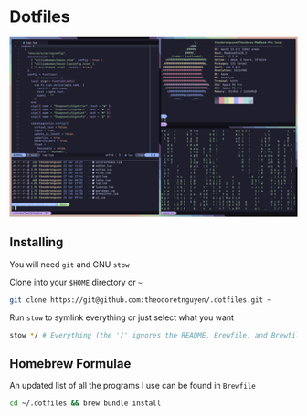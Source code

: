# Dotfiles

![dotfiles image](./dotfiles.png)

## Installing

You will need `git` and GNU `stow`

Clone into your `$HOME` directory or `~`

```zsh
git clone https://git@github.com:theodoretnguyen/.dotfiles.git ~
```

Run `stow` to symlink everything or just select what you want

```zsh
stow */ # Everything (the '/' ignores the README, Brewfile, and Brewfile.lock.json)
```

## Homebrew Formulae

An updated list of all the programs I use can be found in `Brewfile`

```zsh
cd ~/.dotfiles && brew bundle install
```
